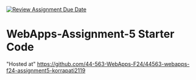 [![Review Assignment Due Date](https://classroom.github.com/assets/deadline-readme-button-22041afd0340ce965d47ae6ef1cefeee28c7c493a6346c4f15d667ab976d596c.svg)](https://classroom.github.com/a/Fgj5xuSQ)
# WebApps-Assignment-5 Starter Code
"Hosted at" https://github.com/44-563-WebApps-F24/44563-webapps-f24-assignment5-korrapati2119